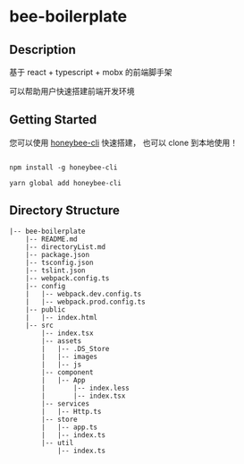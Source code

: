# bee-boilerplate

## Description

基于 react + typescript + mobx 的前端脚手架

可以帮助用户快速搭建前端开发环境

## Getting Started

您可以使用 [honeybee-cli](https://github.com/bikedawuwang/bee-cli) 快速搭建， 也可以 clone 到本地使用！

```shell

npm install -g honeybee-cli

yarn global add honeybee-cli

```

## Directory Structure

```
|-- bee-boilerplate
    |-- README.md
    |-- directoryList.md
    |-- package.json
    |-- tsconfig.json
    |-- tslint.json
    |-- webpack.config.ts
    |-- config
    |   |-- webpack.dev.config.ts
    |   |-- webpack.prod.config.ts
    |-- public
    |   |-- index.html
    |-- src
        |-- index.tsx
        |-- assets
        |   |-- .DS_Store
        |   |-- images
        |   |-- js
        |-- component
        |   |-- App
        |       |-- index.less
        |       |-- index.tsx
        |-- services
        |   |-- Http.ts
        |-- store
        |   |-- app.ts
        |   |-- index.ts
        |-- util
            |-- index.ts

```